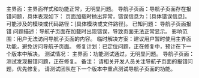 主界面：主界面样式和功能正常，无明显问题。
导航子页面：导航子页面存在报错问题，具体表现如下：
页面加载时抛出异常，错误信息为：[具体错误信息]。
可能涉及的模块或代码路径：[具体模块或文件路径]。
已知问题：
导航子页面报错
问题描述：导航子页面在加载时出现错误，导致页面无法正常显示。
影响范围：用户无法访问导航子页面的内容。
临时解决方案：建议用户暂时使用主界面功能，避免访问导航子页面。
修复计划：已定位问题，正在修复中，预计在下一个版本中解决。
测试情况：
主界面：功能测试通过，无明显问题。
导航子页面：测试发现报错问题，正在修复。
备注：
请相关开发人员关注导航子页面的报错问题，优先修复。
请测试团队在下一个版本中重点测试导航子页面的功能。